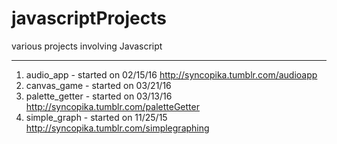 # javascriptProjects    
various projects involving Javascript
<hr>    
  
1. audio_app - started on 02/15/16  http://syncopika.tumblr.com/audioapp      
2. canvas_game - started on 03/21/16
3. palette_getter - started on 03/13/16 http://syncopika.tumblr.com/paletteGetter       
4. simple_graph - started on 11/25/15 http://syncopika.tumblr.com/simplegraphing    
